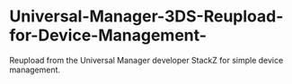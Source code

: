 # Universal-Manager-3DS-Reupload-for-Device-Management-
Reupload from the Universal Manager developer StackZ for simple device management.
